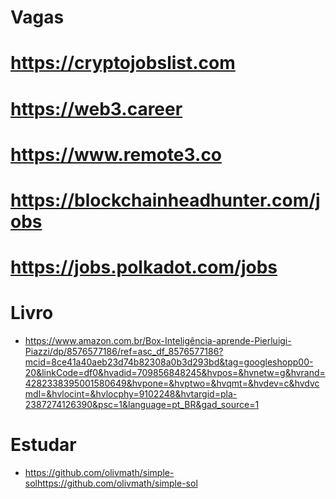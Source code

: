 # Vagas

# https://cryptojobslist.com

# https://web3.career

# https://www.remote3.co

# https://blockchainheadhunter.com/jobs

# https://jobs.polkadot.com/jobs


# Livro

- https://www.amazon.com.br/Box-Inteligência-aprende-Pierluigi-Piazzi/dp/8576577186/ref=asc_df_8576577186?mcid=8ce41a40aeb23d74b82308a0b3d293bd&tag=googleshopp00-20&linkCode=df0&hvadid=709856848245&hvpos=&hvnetw=g&hvrand=4282338395001580649&hvpone=&hvptwo=&hvqmt=&hvdev=c&hvdvcmdl=&hvlocint=&hvlocphy=9102248&hvtargid=pla-2387274126390&psc=1&language=pt_BR&gad_source=1

# Estudar

- https://github.com/olivmath/simple-solhttps://github.com/olivmath/simple-sol